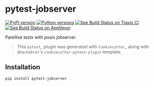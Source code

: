# pytest-jobserver

[![PyPI version](https://img.shields.io/pypi/v/pytest-jobserver.svg)](https://pypi.org/project/pytest-jobserver)
[![Python versions](https://img.shields.io/pypi/pyversions/pytest-jobserver.svg)](https://pypi.org/project/pytest-jobserver)
[![See Build Status on Travis CI](https://travis-ci.org/tommilligan/pytest-jobserver.svg?branch=master)](https://travis-ci.org/tommilligan/pytest-jobserver)
[![See Build Status on AppVeyor](https://ci.appveyor.com/api/projects/status/github/tommilligan/pytest-jobserver?branch=master)](https://ci.appveyor.com/project/tommilligan/pytest-jobserver/branch/master)


Parellise tests with posix jobserver.

> This `pytest`_ plugin was generated with `Cookiecutter`_ along with `@hackebrot`_'s `cookiecutter-pytest-plugin`_ template.


## Installation

`pip install pytest-jobserver`

